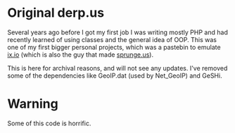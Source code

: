 Original derp.us
================

Several years ago before I got my first job I was writing mostly PHP and had recently learned of using classes and the general idea of OOP. This was one of my first bigger personal projects, which was a pastebin to emulate [ix.io](http://ix.io/) (which is also the guy that made [sprunge.us](http://sprunge.us)).

This is here for archival reasons, and will not see any updates. I've removed some of the dependencies like GeoIP.dat (used by Net_GeoIP) and GeSHi.

Warning
=======

Some of this code is horrific.
